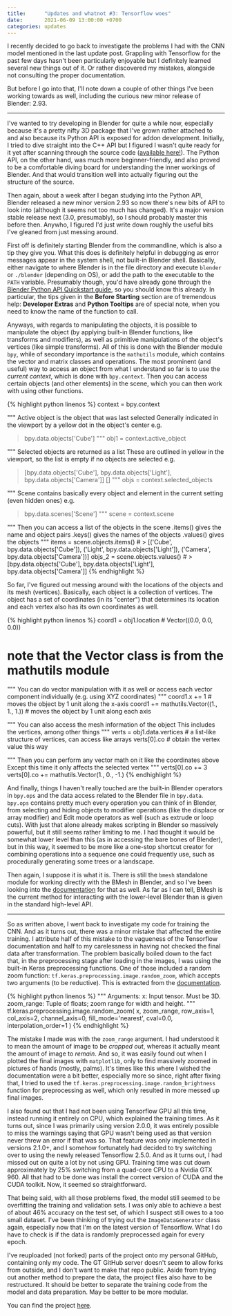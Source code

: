 ```yaml
---
title:      "Updates and whatnot #3: Tensorflow woes"
date:       2021-06-09 13:00:00 +0700
categories: updates
---
```

I recently decided to go back to investigate the problems I had with the CNN model mentioned in the last update post.
Grappling with Tensorflow for the past few days hasn't been particularly enjoyable but I definitely learned several new things out of it.
Or rather discovered my mistakes, alongside not consulting the proper documentation.

But before I go into that, I'll note down a couple of other things I've been working towards as well, including the curious new minor release of Blender: 2.93.

---

I've wanted to try developing in Blender for quite a while now, especially because it's a pretty nifty 3D package that I've grown rather attached to
and also because its Python API is exposed for addon development.
Initially, I tried to dive straight into the C++ API but I figured I wasn't quite ready for it yet after scanning through the source code ([available here!](https://github.com/blender/blender)).
The Python API, on the other hand, was much more beginner-friendly, and also proved to be a comfortable diving board for understanding the inner workings of Blender.
And that would transition well into actually figuring out the structure of the source.

Then again, about a week after I began studying into the Python API, Blender released a new minor version 2.93 so now there's new bits of API to look into (although it seems not too much has changed).
It's a major version stable release next (3.0, presumably), so I should probably master this before then.
Anywho, I figured I'd just write down roughly the useful bits I've gleaned from just messing around.

First off is definitely starting Blender from the commandline, which is also a tip they give you.
What this does is definitely helpful in debugging as error messages appear in the system shell, not built-in Blender shell.
Basically, either navigate to where Blender is in the file directory and execute `blender` or `./blender` (depending on OS), or add the path to the executable to the `PATH` variable.
Presumably though, you'd have already gone through the [Blender Python API Quickstart guide](https://docs.blender.org/api/current/info_quickstart.html), so you should know this already.
In particular, the tips given in the __Before Starting__ section are of tremendous help: __Developer Extras__ and __Python Tooltips__ are of special note, when you need to know the name of the function to call.

Anyways, with regards to manipulating the objects, it is possible to manipulate the object (by applying built-in Blender functions, like transforms and modifiers), as well as primitive manipulations of the object's vertices (like simple transforms).
All of this is done with the Blender module `bpy`, while of secondary importance is the `mathutils` module, which contains the vector and matrix classes and operations.
The most prominent (and useful) way to access an object from what I understand so far is to use the _current context_, which is done with `bpy.context`.
Then you can access certain objects (and other elements) in the scene, which you can then work with using other functions.

{% highlight python linenos %}
context = bpy.context

"""
Active object is the object that was last selected
Generally indicated in the viewport by a yellow dot in the object's center
e.g.
> bpy.data.objects['Cube']
"""
obj1 = context.active_object

"""
Selected objects are returned as a list
These are outlined in yellow in the viewport, so the list is empty if no objects are selected
e.g.
> [bpy.data.objects['Cube'], bpy.data.objects['Light'], bpy.data.objects['Camera']]
> []
"""
objs = context.selected_objects

"""
Scene contains basically every object and element in the current setting (even hidden ones)
e.g.
> bpy.data.scenes['Scene']
"""
scene = context.scene

"""
Then you can access a list of the objects in the scene
.items() gives the name and object pairs
.keys() gives the names of the objects
.values() gives the objects
"""
items = scene.objects.items()           # > [('Cube', bpy.data.objects['Cube']), ('Light', bpy.data.objects['Light']), ('Camera', bpy.data.objects['Camera'])]
objs_2 = scene.objects.values()         # > [bpy.data.objects['Cube'], bpy.data.objects['Light'], bpy.data.objects['Camera']]
{% endhighlight %}

So far, I've figured out messing around with the locations of the objects and its mesh (vertices).
Basically, each object is a collection of vertices. The object has a set of coordinates (in its "center") that determines its location and each vertex also has its own coordinates as well.

{% highlight python linenos %}
coord1 = obj1.location                      # Vector((0.0, 0.0, 0.0))
# note that the Vector class is from the mathutils module

"""
You can do vector manipulation with it as well
or access each vector component individually (e.g. using XYZ coordinates)
"""
coord1.x += 1                               # moves the object by 1 unit along the x-axis
coord1 += mathutils.Vector((1., 1., 1.))    # moves the object by 1 unit along each axis

"""
You can also access the mesh information of the object
This includes the vertices, among other things
"""
verts = obj1.data.vertices                  # a list-like structure of vertices, can access like arrays
verts[0].co                                 # obtain the vertex value this way

"""
Then you can perform any vector math on it like the coordinates above
Except this time it only affects the selected vertex
"""
verts[0].co += 3
verts[0].co += mathutils.Vector(1., 0., -1.)
{% endhighlight %}

And finally, things I haven't really touched are the built-in Blender operators in `bpy.ops` and the data access related to the Blender file in `bpy.data`.
`bpy.ops` contains pretty much every operation you can think of in Blender, from selecting and hiding objects to modifier operations (like the displace or array modifier) and Edit mode operators as well (such as extrude or loop cuts).
With just that alone already makes scripting in Blender so massively powerful, but it still seems rather limiting to me.
I had thought it would be somewhat lower level than this (as in accessing the bare bones of Blender), but in this way, it seemed to be more like a one-stop shortcut creator for combining operations into a sequence one could frequently use, such as procedurally generating some trees or a landscape.

Then again, I suppose it is what it is. There is still the `bmesh` standalone module for working directly with the BMesh in Blender, and so I've been looking into the [documentation](https://wiki.blender.org/wiki/Source/Modeling/BMesh/Design) for that as well.
As far as I can tell, BMesh is the current method for interacting with the lower-level Blender than is given in the standard high-level API.

---

So as written above, I went back to investigate my code for training the CNN. And as it turns out, there was a minor mistake that affected the entire training.
I attribute half of this mistake to the vagueness of the Tensorflow documentation and half to my carelessness in having not checked the final data after transformation.
The problem basically boiled down to the fact that, in the preprocessing stage after loading in the images, I was using the built-in Keras preprocessing functions.
One of those included a random zoom function: `tf.keras.preprocessing.image.random_zoom`, which accepts two arguments (to be reductive).
This is extracted from the [documentation](https://www.tensorflow.org/versions/r2.0/api_docs/python/tf/keras/preprocessing/image/random_zoom).

{% highlight python linenos %}
"""
Arguments:
x: Input tensor. Must be 3D.
zoom_range: Tuple of floats; zoom range for width and height.
"""
tf.keras.preprocessing.image.random_zoom(
    x, zoom_range, row_axis=1, col_axis=2, channel_axis=0, fill_mode='nearest',
    cval=0.0, interpolation_order=1
)
{% endhighlight %}

The mistake I made was with the `zoom_range` argument. I had understood it to mean the amount of image to be _cropped out_, whereas it actually meant the amount of image to _remain_.
And so, it was easily found out when I plotted the final images with `matplotlib`, only to find massively zoomed in pictures of hands (mostly, palms).
It's times like this where I wished the documentation were a bit better, especially more so since, right after fixing that, I tried to used the `tf.keras.preprocessing.image.random_brightness` function
for preprocessing as well, which only resulted in more messed up final images.

I also found out that I had not been using Tensorflow GPU all this time, instead running it entirely on CPU, which explained the training times.
As it turns out, since I was primarily using version 2.0.0, it was entirely possible to miss the warnings saying that GPU wasn't being used as that version never threw an error if that was so.
That feature was only implemented in versions 2.1.0+, and I somehow fortunately had decided to try switching over to using the newly released Tensorflow 2.5.0.
And as it turns out, I had missed out on quite a lot by not using GPU. Training time was cut down approximately by 25% switching from a quad-core CPU to a Nvidia GTX 960.
All that had to be done was install the correct version of CUDA and the CUDA toolkit. Now, it seemed so straightforward.

That being said, with all those problems fixed, the model still seemed to be overfitting the training and validation sets.
I was only able to achieve a best of about 46% accuracy on the test set, of which I suspect still owes to a too small dataset.
I've been thinking of trying out the `ImageDataGenerator` class again, especially now that I'm on the latest version of Tensorflow.
What I do have to check is if the data is randomly preprocessed again for every epoch.

I've reuploaded (not forked) parts of the project onto my personal GitHub, containing only my code.
The GT GitHub server doesn't seem to allow forks from outside, and I don't want to make that repo public.
Aside from trying out another method to prepare the data, the project files also have to be restructured.
It should be better to separate the training code from the model and data preparation. May be better to be more modular.

You can find the project [here](https://github.com/keptsecret/ASLAlphabets).
